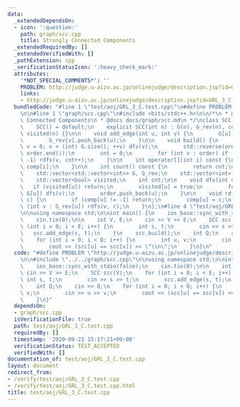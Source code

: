 ```yaml
---
data:
  _extendedDependsOn:
  - icon: ':question:'
    path: graph/scc.cpp
    title: Strongly Connected Components
  _extendedRequiredBy: []
  _extendedVerifiedWith: []
  _pathExtension: cpp
  _verificationStatusIcon: ':heavy_check_mark:'
  attributes:
    '*NOT_SPECIAL_COMMENTS*': ''
    PROBLEM: http://judge.u-aizu.ac.jp/onlinejudge/description.jsp?id=GRL_3_C
    links:
    - http://judge.u-aizu.ac.jp/onlinejudge/description.jsp?id=GRL_3_C
  bundledCode: "#line 1 \"test/aoj/GRL_3_C.test.cpp\"\n#define PROBLEM \"http://judge.u-aizu.ac.jp/onlinejudge/description.jsp?id=GRL_3_C\"\
    \n\n#line 1 \"graph/scc.cpp\"\n#include <bits/stdc++.h>\n\n/*\n * @brief Strongly\
    \ Connected Components\n * @docs docs/graph/scc.md\n */\nclass SCC {\npublic:\n\
    \    SCC() = default;\n    explicit SCC(int n) : G(n), G_rev(n), comp(n, -1),\
    \ visited(n) {}\n\n    void add_edge(int u, int v) {\n        G[u].push_back(v);\n\
    \        G_rev[v].push_back(u);\n    }\n\n    void build() {\n        for (int\
    \ v = 0; v < (int) G.size(); ++v) dfs(v);\n        std::reverse(order.begin(),\
    \ order.end());\n        cnt = 0;\n        for (int v : order) if (comp[v] ==\
    \ -1) rdfs(v, cnt++);\n    }\n\n    int operator[](int i) const {\n        return\
    \ comp[i];\n    }\n\n    int count() const {\n        return cnt;\n    }\n\nprivate:\n\
    \    std::vector<std::vector<int>> G, G_rev;\n    std::vector<int> comp, order;\n\
    \    std::vector<bool> visited;\n    int cnt;\n\n    void dfs(int u) {\n     \
    \   if (visited[u]) return;\n        visited[u] = true;\n        for (int v :\
    \ G[u]) dfs(v);\n        order.push_back(u);\n    }\n\n    void rdfs(int u, int\
    \ c) {\n        if (comp[u] != -1) return;\n        comp[u] = c;\n        for\
    \ (int v : G_rev[u]) rdfs(v, c);\n    }\n};\n#line 4 \"test/aoj/GRL_3_C.test.cpp\"\
    \n\nusing namespace std;\n\nint main() {\n    ios_base::sync_with_stdio(false);\n\
    \    cin.tie(0);\n\n    int V, E;\n    cin >> V >> E;\n    SCC scc(V);\n    for\
    \ (int i = 0; i < E; i++) {\n        int s, t;\n        cin >> s >> t;\n     \
    \   scc.add_edge(s, t);\n    }\n    scc.build();\n    int Q;\n    cin >> Q;\n\
    \    for (int i = 0; i < Q; i++) {\n        int u, v;\n        cin >> u >> v;\n\
    \        cout << (scc[u] == scc[v]) << \"\\n\";\n    }\n}\n"
  code: "#define PROBLEM \"http://judge.u-aizu.ac.jp/onlinejudge/description.jsp?id=GRL_3_C\"\
    \n\n#include \"../../graph/scc.cpp\"\n\nusing namespace std;\n\nint main() {\n\
    \    ios_base::sync_with_stdio(false);\n    cin.tie(0);\n\n    int V, E;\n   \
    \ cin >> V >> E;\n    SCC scc(V);\n    for (int i = 0; i < E; i++) {\n       \
    \ int s, t;\n        cin >> s >> t;\n        scc.add_edge(s, t);\n    }\n    scc.build();\n\
    \    int Q;\n    cin >> Q;\n    for (int i = 0; i < Q; i++) {\n        int u,\
    \ v;\n        cin >> u >> v;\n        cout << (scc[u] == scc[v]) << \"\\n\";\n\
    \    }\n}"
  dependsOn:
  - graph/scc.cpp
  isVerificationFile: true
  path: test/aoj/GRL_3_C.test.cpp
  requiredBy: []
  timestamp: '2020-09-22 15:17:21+09:00'
  verificationStatus: TEST_ACCEPTED
  verifiedWith: []
documentation_of: test/aoj/GRL_3_C.test.cpp
layout: document
redirect_from:
- /verify/test/aoj/GRL_3_C.test.cpp
- /verify/test/aoj/GRL_3_C.test.cpp.html
title: test/aoj/GRL_3_C.test.cpp
---
```

